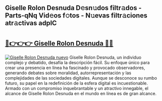 ## Giselle Rolon Desnuda D𝚎sn𝚞dos filtr𝚊dos - Parts-qNq Vid𝚎os f𝚘tos - N𝚞evas filtr𝚊ciones atr𝚊ctivas adpIC

# <h2><a href="http://mb26ln.tromn.icu/?c=Giselle+Rolon+Desnuda">🔗👉👉👉 Giselle Rolon Desnuda 🔗🔗</a></h2>

[![Giselle Rolon Desnuda nuevo](https://i.imgur.com/pEAQMta.gif)](http://mb26ln.tromn.icu/?c=Giselle+Rolon+Desnuda)
Giselle Rolon Desnuda, un individuo complejo y debatido, desafía la descripción fácil. Su enfoque único para crear una presencia en línea ha fascinado y provocado observadores, generando debates sobre moralidad, autorrepresentación y las complejidades de las sociedades digitales. Aunque se desconoce su rumbo futuro, su papel en la redefinición de la esfera digital es incuestionable. Armado con un compromiso inquebrantable y un atractivo innegable, el alcance de Giselle Rolon Desnuda en el mundo en línea es de gran alcance.
